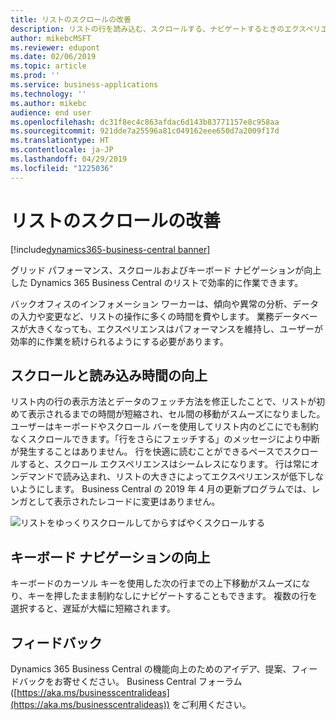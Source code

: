 ```yaml
---
title: リストのスクロールの改善
description: リストの行を読み込む、スクロールする、ナビゲートするときのエクスペリエンスとパフォーマンスを改善しました。
author: mikebcMSFT
ms.reviewer: edupont
ms.date: 02/06/2019
ms.topic: article
ms.prod: ''
ms.service: business-applications
ms.technology: ''
ms.author: mikebc
audience: end user
ms.openlocfilehash: dc31f8ec4c863afdac6d143b83771157e8c958aa
ms.sourcegitcommit: 921dde7a25596a81c049162eee650d7a2009f17d
ms.translationtype: HT
ms.contentlocale: ja-JP
ms.lasthandoff: 04/29/2019
ms.locfileid: "1225036"
---
```

#  <a name="improvements-to-scrolling-in-lists"></a>リストのスクロールの改善
[!include[dynamics365-business-central banner](../includes/dynamics365-business-central.md)]

グリッド パフォーマンス、スクロールおよびキーボード ナビゲーションが向上した Dynamics 365 Business Central のリストで効率的に作業できます。

バックオフィスのインフォメーション ワーカーは、傾向や異常の分析、データの入力や変更など、リストの操作に多くの時間を費やします。 業務データベースが大きくなっても、エクスペリエンスはパフォーマンスを維持し、ユーザーが効率的に作業を続けられるようにする必要があります。 

## <a name="improved-scrolling-and-load-time"></a>スクロールと読み込み時間の向上
リスト内の行の表示方法とデータのフェッチ方法を修正したことで、リストが初めて表示されるまでの時間が短縮され、セル間の移動がスムーズになりました。 ユーザーはキーボードやスクロール バーを使用してリスト内のどこにでも制約なくスクロールできます。「行をさらにフェッチする」のメッセージにより中断が発生することはありません。 行を快適に読むことができるペースでスクロールすると、スクロール エクスペリエンスはシームレスになります。 行は常にオンデマンドで読み込まれ、リストの大きさによってエクスペリエンスが低下しないようにします。 Business Central の 2019 年 4 月の更新プログラムでは、レンガとして表示されたレコードに変更はありません。

![リストをゆっくりスクロールしてからすばやくスクロールする](media/scroll-experience2.gif "長いリストをゆっくりスクロールしてからすばやくスクロールする図")

## <a name="improved-keyboard-navigation"></a>キーボード ナビゲーションの向上
キーボードのカーソル キーを使用した次の行までの上下移動がスムーズになり、キーを押したまま制約なしにナビゲートすることもできます。 複数の行を選択すると、遅延が大幅に短縮されます。

## <a name="tell-us-what-you-think"></a>フィードバック
Dynamics 365 Business Central の機能向上のためのアイデア、提案、フィードバックをお寄せください。 Business Central フォーラム ([https://aka.ms/businesscentralideas](https://aka.ms/businesscentralideas)) をご利用ください。
